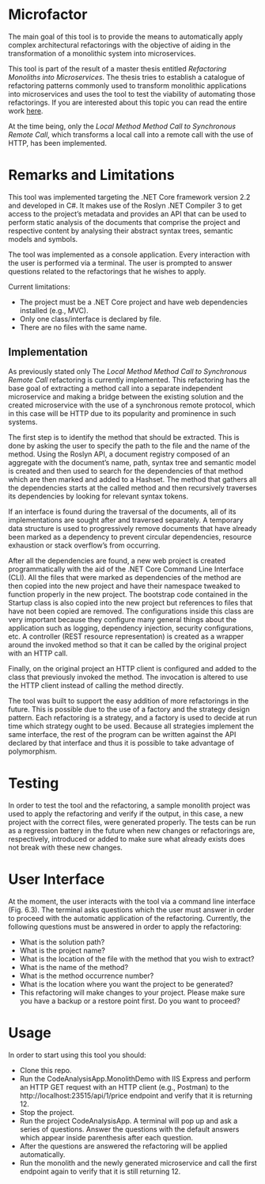 # Microfactor

The main goal of this tool is to provide the means to automatically apply complex architectural refactorings with the objective of aiding in the transformation of a monolithic system into microservices.

This tool is part of the result of a master thesis entitled *Refactoring Monoliths into Microservices*. The thesis tries to establish a catalogue of refactoring patterns commonly used to transform monolithic applications into microservices and uses the tool to test the viability of automating those refactorings. If you are interested about this topic you can read the entire work [here](https://hdl.handle.net/10216/122620).

At the time being, only the *Local Method Method Call to Synchronous Remote Call*, which transforms a local call into a remote call with the use of HTTP, has been implemented.

# Remarks and Limitations

This tool was implemented targeting the .NET Core framework version 2.2 and developed in C#. It makes use of the Roslyn .NET Compiler 3 to get access to the project’s metadata and provides an API that can be used to perform static analysis of the documents that comprise the project and respective content by analysing their abstract syntax trees, semantic models and symbols.

The tool was implemented as a console application. Every interaction with the user is performed via a terminal. The user is prompted to answer questions related to the refactorings that he wishes to apply.

Current limitations:

- The project must be a .NET Core project and have web dependencies installed (e.g.,
MVC).
- Only one class/interface is declared by file.
- There are no files with the same name.

## Implementation

As previously stated only The *Local Method Method Call to Synchronous Remote Call* refactoring is currently implemented. This refactoring has the base goal of extracting a method call into a separate independent microservice and making a bridge between the existing solution and the created microservice with the use of a synchronous remote protocol, which in this case will be HTTP due to its popularity and prominence in such systems.

The first step is to identify the method that should be extracted. This is done by asking the user to specify the path to the file and the name of the method. Using the Roslyn API, a document registry composed of an aggregate with the document’s name, path, syntax tree and semantic model is created and then used to search for the dependencies of that method which are then marked and added to a Hashset. The method that gathers all the dependencies starts at the called method and then recursively traverses its dependencies by looking for relevant syntax tokens.

If an interface is found during the traversal of the documents, all of its implementations are sought after and traversed separately. A temporary data structure is used to progressively remove documents that have already been marked as a dependency to prevent circular dependencies, resource exhaustion or stack overflow’s from occurring.

After all the dependencies are found, a new web project is created programmatically with the aid of the .NET Core Command Line Interface (CLI). All the files that were marked as dependencies of the method are then copied into the new project and have their namespace tweaked to function properly in the new project. The bootstrap code contained in the Startup class is also copied into the new project but references to files that have not been copied are removed. The configurations inside this class are very important because they configure many general things about the application such as logging, dependency injection, security configurations, etc. A controller (REST resource representation) is created as a wrapper around the invoked method so that it can be called by the original project with an HTTP call.

Finally, on the original project an HTTP client is configured and added to the class that previously invoked the method. The invocation is altered to use the HTTP client instead of calling the method directly.

The tool was built to support the easy addition of more refactorings in the future. This is possible due to the use of a factory and the strategy design pattern. Each refactoring is a strategy, and a factory is used to decide at run time which strategy ought to be used. Because all strategies implement the same interface, the rest of the program can be written against the API declared by that interface and thus it is possible to take advantage of polymorphism.

# Testing

In order to test the tool and the refactoring, a sample monolith project was used to apply the refactoring and verify if the output, in this case, a new project with the correct files, were generated properly. The tests can be run as a regression battery in the future when new changes or refactorings are, respectively, introduced or added to make sure what already exists does not break with these new changes.

# User Interface

At the moment, the user interacts with the tool via a command line interface (Fig. 6.3). The terminal asks questions which the user must answer in order to proceed with the automatic application of the refactoring. Currently, the following questions must be answered in order to apply the refactoring:
- What is the solution path?
- What is the project name?
- What is the location of the file with the method that you wish to extract?
- What is the name of the method?
- What is the method occurrence number?
- What is the location where you want the project to be generated?
- This refactoring will make changes to your project. Please make sure you have a backup or
a restore point first. Do you want to proceed?

# Usage

In order to start using this tool you should:

- Clone this repo.
- Run the CodeAnalysisApp.MonolithDemo with IIS Express and perform an HTTP
GET request with an HTTP client (e.g., Postman) to the
http://localhost:23515/api/1/price endpoint and verify that it is returning 12.
- Stop the project.
- Run the project CodeAnalysisApp. A terminal will pop up and ask a series of
questions. Answer the questions with the default answers which appear inside parenthesis after each question.
- After the questions are answered the refactoring will be applied automatically.
- Run the monolith and the newly generated microservice and call the first endpoint again to verify that
it is still returning 12.
